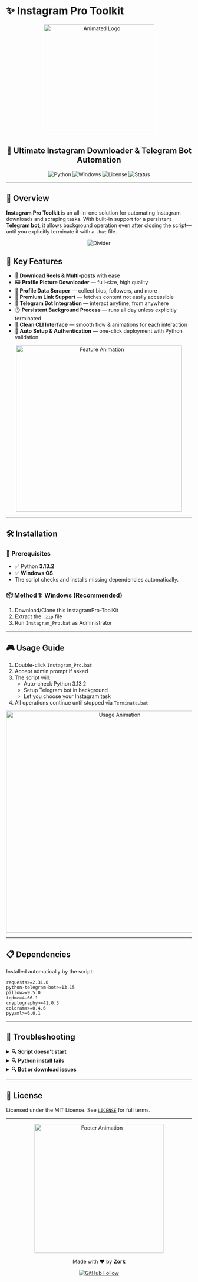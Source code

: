 # ✨ Instagram Pro Toolkit

<div align="center">
  <img src="https://raw.githubusercontent.com/egonelbre/gophers/master/animation/gopher-dance-long-3x.gif" alt="Animated Logo" width="300" />

  <h2><strong>🚀 Ultimate Instagram Downloader & Telegram Bot Automation</strong></h2>

  ![Python](https://img.shields.io/badge/Python-3.13.2-blue?style=for-the-badge&logo=python&logoColor=white)
  ![Windows](https://img.shields.io/badge/Platform-Windows-0078D7?style=for-the-badge&logo=windows&logoColor=white)
  ![License](https://img.shields.io/badge/License-MIT-green?style=for-the-badge)
  ![Status](https://img.shields.io/badge/Status-Active-success?style=for-the-badge)
</div>

---

## 🌟 Overview

**Instagram Pro Toolkit** is an all-in-one solution for automating Instagram downloads and scraping tasks. With built-in support for a persistent **Telegram bot**, it allows background operation even after closing the script—until you explicitly terminate it with a `.bat` file.

<div align="center">
  <img src="https://user-images.githubusercontent.com/74038190/212750147-854a394f-fee9-4080-9770-78a4b7ece53f.gif" alt="Divider" />
</div>

## 🚀 Key Features

- 🎥 **Download Reels & Multi-posts** with ease
- 🖼️ **Profile Picture Downloader** — full-size, high quality
- 🧠 **Profile Data Scraper** — collect bios, followers, and more
- 🔗 **Premium Link Support** — fetches content not easily accessible
- 🤖 **Telegram Bot Integration** — interact anytime, from anywhere
- 🕒 **Persistent Background Process** — runs all day unless explicitly terminated
- 🧼 **Clean CLI Interface** — smooth flow & animations for each interaction
- 🔐 **Auto Setup & Authentication** — one-click deployment with Python validation

<div align="center">
  <img src="https://user-images.githubusercontent.com/74038190/213910845-af37a709-8995-40d6-be59-724526e3c3d7.gif" alt="Feature Animation" width="450" />
</div>

---

## 🛠️ Installation

### 🔧 Prerequisites

- ✅ Python **3.13.2**
- ✅ **Windows OS**
- The script checks and installs missing dependencies automatically.

### 📦 Method 1: Windows (Recommended)

1. Download/Clone this InstagramPro-ToolKit
2. Extract the `.zip` file
3. Run `Instagram_Pro.bat` as Administrator



---

## 🎮 Usage Guide

1. Double-click `Instagram_Pro.bat`
2. Accept admin prompt if asked
3. The script will:
   - Auto-check Python 3.13.2
   - Setup Telegram bot in background
   - Let you choose your Instagram task
4. All operations continue until stopped via `Terminate.bat`

<div align="center">
  <img src="https://user-images.githubusercontent.com/74038190/212747107-5b654ba5-31c6-4366-b42b-51b822e9bc52.gif" alt="Usage Animation" width="600" />
</div>

---

## 📋 Dependencies

Installed automatically by the script:

```
requests>=2.31.0
python-telegram-bot>=13.15
pillow>=9.5.0
tqdm>=4.66.1
cryptography>=41.0.3
colorama>=0.4.6
pyyaml>=6.0.1
```

---

## 🧩 Troubleshooting

<details>
<summary><strong>🔍 Script doesn't start</strong></summary>

- Run `.bat` file as **Administrator**
- Ensure Python 3.13.2 is installed or let script handle it
- Check file structure inside the folder
</details>

<details>
<summary><strong>🔍 Python install fails</strong></summary>

- Download Python 3.13.2 manually from [python.org](https://www.python.org/downloads/)
- Ensure "Add to PATH" is checked
- Rerun `Instagram_Pro.bat`
</details>

<details>
<summary><strong>🔍 Bot or download issues</strong></summary>

- Check your internet connection
- Review Telegram bot token setup
- Report issues on GitHub with screenshots
</details>

---

## 📜 License

Licensed under the MIT License. See [`LICENSE`](LICENSE) for full terms.

---

<div align="center">
  <img src="https://raw.githubusercontent.com/Anmol-Baranwal/Cool-GIFs-For-GitHub/main/images/hyperkitty.gif" alt="Footer Animation" width="350" />

  <p>Made with ❤️ by <strong>Zork</strong></p>

  <a href="https://github.com/samay825">
    <img src="https://img.shields.io/badge/GitHub-Follow_Me-181717?style=for-the-badge&logo=github&logoColor=white" alt="GitHub Follow" />
  </a>
</div>
